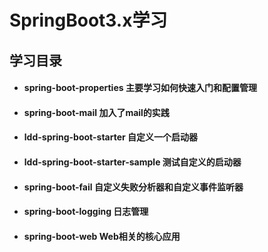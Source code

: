 # SpringBoot3.x学习

## 学习目录

- #### spring-boot-properties			主要学习如何快速入门和配置管理
- #### spring-boot-mail                 加入了mail的实践
- #### ldd-spring-boot-starter          自定义一个启动器
- #### ldd-spring-boot-starter-sample   测试自定义的启动器
- #### spring-boot-fail                 自定义失败分析器和自定义事件监听器
- #### spring-boot-logging              日志管理
- #### spring-boot-web                  Web相关的核心应用
